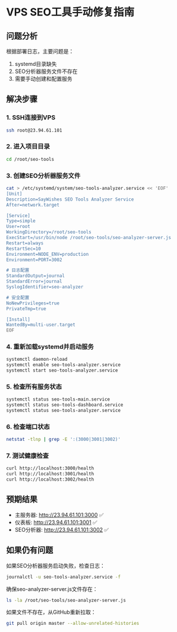 # VPS SEO工具手动修复指南

## 问题分析
根据部署日志，主要问题是：
1. systemd目录缺失
2. SEO分析器服务文件不存在
3. 需要手动创建和配置服务

## 解决步骤

### 1. SSH连接到VPS
```bash
ssh root@23.94.61.101
```

### 2. 进入项目目录
```bash
cd /root/seo-tools
```

### 3. 创建SEO分析器服务文件
```bash
cat > /etc/systemd/system/seo-tools-analyzer.service << 'EOF'
[Unit]
Description=SayWishes SEO Tools Analyzer Service
After=network.target

[Service]
Type=simple
User=root
WorkingDirectory=/root/seo-tools
ExecStart=/usr/bin/node /root/seo-tools/seo-analyzer-server.js
Restart=always
RestartSec=10
Environment=NODE_ENV=production
Environment=PORT=3002

# 日志配置
StandardOutput=journal
StandardError=journal
SyslogIdentifier=seo-analyzer

# 安全配置
NoNewPrivileges=true
PrivateTmp=true

[Install]
WantedBy=multi-user.target
EOF
```

### 4. 重新加载systemd并启动服务
```bash
systemctl daemon-reload
systemctl enable seo-tools-analyzer.service
systemctl start seo-tools-analyzer.service
```

### 5. 检查所有服务状态
```bash
systemctl status seo-tools-main.service
systemctl status seo-tools-dashboard.service
systemctl status seo-tools-analyzer.service
```

### 6. 检查端口状态
```bash
netstat -tlnp | grep -E ':(3000|3001|3002)'
```

### 7. 测试健康检查
```bash
curl http://localhost:3000/health
curl http://localhost:3001/health
curl http://localhost:3002/health
```

## 预期结果
- 主服务器: http://23.94.61.101:3000 ✅
- 仪表板: http://23.94.61.101:3001 ✅
- SEO分析器: http://23.94.61.101:3002 ✅

## 如果仍有问题
如果SEO分析器服务启动失败，检查日志：
```bash
journalctl -u seo-tools-analyzer.service -f
```

确保seo-analyzer-server.js文件存在：
```bash
ls -la /root/seo-tools/seo-analyzer-server.js
```

如果文件不存在，从GitHub重新拉取：
```bash
git pull origin master --allow-unrelated-histories
```